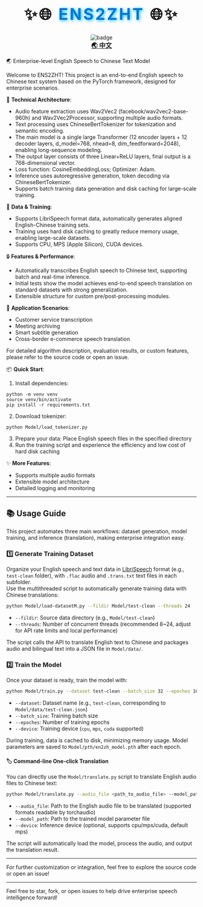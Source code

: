 <div align="center">
  <h1 style="font-size:3em; font-weight:bold; letter-spacing:0.1em;">
    ✨🌐 <span style="color:#0078D4; text-shadow: 2px 2px 8px #00bfff;">ENS2ZHT</span> 🌐✨
  </h1>
  <img src="https://img.shields.io/badge/Enterprise%20Speech%20Translation-blue.svg?style=for-the-badge" alt="badge" />
</div>

<div align="center">
  <a href="./readme.md" style="font-size:1.2em; font-weight:bold;">🌏 中文</a>
</div>


🌏 Enterprise-level English Speech to Chinese Text Model

Welcome to ENS2ZHT! This project is an end-to-end English speech to Chinese text system based on the PyTorch framework, designed for enterprise scenarios.

🚀 **Technical Architecture**:
* Audio feature extraction uses Wav2Vec2 (facebook/wav2vec2-base-960h) and Wav2Vec2Processor, supporting multiple audio formats.
* Text processing uses ChineseBertTokenizer for tokenization and semantic encoding.
* The main model is a single large Transformer (12 encoder layers + 12 decoder layers, d_model=768, nhead=8, dim_feedforward=2048), enabling long-sequence modeling.
* The output layer consists of three Linear+ReLU layers, final output is a 768-dimensional vector.
* Loss function: CosineEmbeddingLoss; Optimizer: Adam.
* Inference uses autoregressive generation, token decoding via ChineseBertTokenizer.
* Supports batch training data generation and disk caching for large-scale training.

💾 **Data & Training**:
* Supports LibriSpeech format data, automatically generates aligned English-Chinese training sets.
* Training uses hard disk caching to greatly reduce memory usage, enabling large-scale datasets.
* Supports CPU, MPS (Apple Silicon), CUDA devices.

🔒 **Features & Performance**:
* Automatically transcribes English speech to Chinese text, supporting batch and real-time inference.
* Initial tests show the model achieves end-to-end speech translation on standard datasets with strong generalization.
* Extensible structure for custom pre/post-processing modules.

🎯 **Application Scenarios**:
* Customer service transcription
* Meeting archiving
* Smart subtitle generation
* Cross-border e-commerce speech translation

For detailed algorithm description, evaluation results, or custom features, please refer to the source code or open an issue.

📦 **Quick Start**:
1. Install dependencies:
```
python -m venv venv
source venv/bin/activate
pip install -r requirements.txt
```
2. Download tokenizer:
```
python Model/load_tokenizer.py
```
3. Prepare your data: Place English speech files in the specified directory
4. Run the training script and experience the efficiency and low cost of hard disk caching

✨ **More Features**:
* Supports multiple audio formats
* Extensible model architecture
* Detailed logging and monitoring

---

## 📚 Usage Guide

This project automates three main workflows: dataset generation, model training, and inference (translation), making enterprise integration easy.

### 1️⃣ Generate Training Dataset

Organize your English speech and text data in [LibriSpeech](https://www.openslr.org/12) format (e.g., `test-clean` folder), with `.flac` audio and `.trans.txt` text files in each subfolder.  
Use the multithreaded script to automatically generate training data with Chinese translations:

```bash
python Model/load-datasetM.py --fildir Model/test-clean --threads 24
```

- `--fildir`: Source data directory (e.g., `Model/test-clean`)
- `--threads`: Number of concurrent threads (recommended 8~24, adjust for API rate limits and local performance)

The script calls the API to translate English text to Chinese and packages audio and bilingual text into a JSON file in `Model/data/`.

### 2️⃣ Train the Model

Once your dataset is ready, train the model with:

```bash
python Model/train.py --dataset test-clean --batch_size 32 --epoches 10000 --device mps
```

- `--dataset`: Dataset name (e.g., `test-clean`, corresponding to `Model/data/test-clean.json`)
- `--batch_size`: Training batch size
- `--epoches`: Number of training epochs
- `--device`: Training device (`cpu`, `mps`, `cuda` supported)

During training, data is cached to disk, minimizing memory usage. Model parameters are saved to `Model/pth/en2zh_model.pth` after each epoch.

#### 🏷️ Command-line One-click Translation
You can directly use the `Model/translate.py` script to translate English audio files to Chinese text:

```bash
python Model/translate.py --audio_file <path_to_audio_file> --model_path Model/pth/en2zh_model.pth --device mps
```
- `--audio_file`: Path to the English audio file to be translated (supported formats readable by torchaudio)
- `--model_path`: Path to the trained model parameter file
- `--device`: Inference device (optional, supports cpu/mps/cuda, default mps)

The script will automatically load the model, process the audio, and output the translation result.

---

For further customization or integration, feel free to explore the source code or open an issue!

---

Feel free to star, fork, or open issues to help drive enterprise speech intelligence forward!
